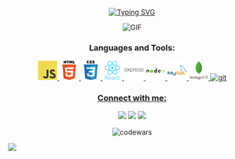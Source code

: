 [ <p align="center">![Typing SVG](https://readme-typing-svg.demolab.com?font=Fira+Code&pause=1000&color=1E00F7&width=720&lines=Hi%2C+I'm+Fran.++I+am+currently+studying+to+be+a+Developer👨🏻‍💻)](https://git.io/typing-svg)
<p align="center">
 <img alt="GIF" src="https://github.com/abhisheknaiidu/abhisheknaiidu/blob/master/code.gif?raw=true" width="500" height="320" />
</p>
</p>

  

<h3 align="center">Languages and Tools:</h3>
<p align="center"><a href="https://developer.mozilla.org/en-US/docs/Web/JavaScript" target="_blank" rel="noreferrer"> 
<img src="https://raw.githubusercontent.com/devicons/devicon/master/icons/javascript/javascript-original.svg" alt="javascript" width="40" height="40"/> </a><a href="https://www.w3.org/html/" target="_blank" rel="noreferrer"> 
<img src="https://raw.githubusercontent.com/devicons/devicon/master/icons/html5/html5-original-wordmark.svg" alt="html5" width="40" height="40"/> </a> <a href="https://www.w3schools.com/css/" target="_blank" rel="noreferrer">
<img src="https://raw.githubusercontent.com/devicons/devicon/master/icons/css3/css3-original-wordmark.svg" alt="css3" width="40" height="40"/> </a><a href="https://reactjs.org/" target="_blank" rel="noreferrer">
<img src="https://raw.githubusercontent.com/devicons/devicon/master/icons/react/react-original-wordmark.svg" alt="react" width="40" height="40"/> </a> <a href="https://nodejs.org" target="_blank" rel="noreferrer"> 
<img src="https://raw.githubusercontent.com/devicons/devicon/master/icons/express/express-original-wordmark.svg" alt="express" width="40" height="40"/> </a>  <a href="https://git-scm.com/" target="_blank" rel="noreferrer">
<img src="https://raw.githubusercontent.com/devicons/devicon/master/icons/nodejs/nodejs-original-wordmark.svg" alt="nodejs" width="40" height="40"/> </a><a href="https://www.mongodb.com/" target="_blank" rel="noreferrer">
<img src="https://raw.githubusercontent.com/devicons/devicon/master/icons/mysql/mysql-original-wordmark.svg" alt="mongodb" width="40" height="40"/> </a>  <a href="https://git-scm.com/" target="_blank" rel="noreferrer">
<img src="https://raw.githubusercontent.com/devicons/devicon/master/icons/mongodb/mongodb-original-wordmark.svg" alt="mongodb" width="40" height="40"/> </a>  <a href="https://git-scm.com/" target="_blank" rel="noreferrer">
<img src="https://www.vectorlogo.zone/logos/git-scm/git-scm-icon.svg" alt="git" width="40" height="40"/> </p>
   
</p>

<h3 align="center">Connect with me:</h3>
<p align="center">
<a align="center" href = "mailto:fransanxenxo@gmail.com"><img src="https://img.shields.io/badge/-Gmail-%23333?style=for-the-badge&logo=gmail&logoColor=white"   target="_blank"></a>
<a align="center" href="https://www.linkedin.com/in/francisco-josé-lópez-laperal" target="blank"><img src="https://img.shields.io/badge/-LinkedIn-%230077B5?style=for-the-badge&logo=linkedin&logoColor=white" target="_blank"></a>
<a align="center" href = "http://www.franciscolopezlaperal.com/"><img src="https://img.shields.io/badge/-WEB PERSONAL-%23333?style=for-the-badge&"   target="_blank"></a>
</p> 

<p align="center" ><img align="center" src="https://www.codewars.com/users/franlopezhack/badges/large" alt="codewars" /></p>

 ![](https://github-profile-summary-cards.vercel.app/api/cards/stats?username=Fran-Lopez-Laperal&theme=github_dark) 



